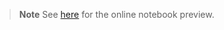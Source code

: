 > **Note**
> See [here](https://agucova.github.io/aoc2023/day6/main.html) for the online notebook preview.